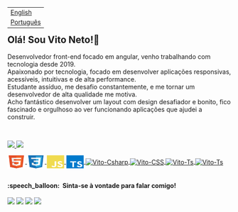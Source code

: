 
<div>
 <table align="right">
 <tr><td><a href="README_en.md">English</a></td></tr>
 <tr><td><a href="README.md">Português</a></td></tr>
</table>
<! –– <img align="left" alt="Brazil´s Flag" height="30" width="30" src="https://image.flaticon.com/icons/png/512/197/197386.png" /><h2>Olá! Sou Vito Neto!👋</h2>
<p>
 Desenvolvedor front-end focado em angular, venho trabalhando com tecnologia desde 2019.<br>
 Apaixonado por tecnologia, focado em desenvolver aplicações responsivas, acessíveis, intuitivas e de alta performance.<br>
 Estudante assíduo, me desafio constantemente, e me tornar um desenvolvedor de alta qualidade me motiva.<br>
 Acho fantástico desenvolver um layout com design desafiador e bonito, fico fascinado e orgulhoso ao ver funcionando aplicações que ajudei a construir.
</p>
</div>

  <br><div align="left">
    <a href="https://github.com/vitoneto">
    <img height="180em" src="https://github-readme-stats.vercel.app/api?username=vitoneto&show_icons=true&theme=react&include_all_commits=true&count_private=true"/>
    <img height="180em" src="https://github-readme-stats.vercel.app/api/top-langs/?username=vitoneto&layout=compact&langs_count=7&theme=react"/></a>
  </div>
<div style="display: inline_block">
 <a href="https://github.com/vitoneto">
 <img align="center" alt="Vito-HTML" height="30" width="40" src="https://raw.githubusercontent.com/devicons/devicon/master/icons/html5/html5-original.svg">
 <img align="center" alt="Vito-CSS" height="30" width="40" src="https://raw.githubusercontent.com/devicons/devicon/master/icons/css3/css3-original.svg">
 <img align="center" alt="Vito-Js" height="30" width="40" src="https://raw.githubusercontent.com/devicons/devicon/master/icons/javascript/javascript-plain.svg">
 <img align="center" alt="Vito-Ts" height="30" width="40" src="https://raw.githubusercontent.com/devicons/devicon/master/icons/typescript/typescript-plain.svg">
 <img align="center" alt="Vito-Csharp" height="30" width="40" src="https://cdn.jsdelivr.net/gh/devicons/devicon/icons/angularjs/angularjs-original.svg" />
 <img align="center" alt="Vito-CSS" height="30" width="40" src="https://cdn.jsdelivr.net/gh/devicons/devicon/icons/bitbucket/bitbucket-original-wordmark.svg"/>
 <img align="center" alt="Vito-Ts" height="30" width="40" src="https://cdn.jsdelivr.net/gh/devicons/devicon/icons/git/git-plain.svg">
 <img align="center" alt="Vito-Ts" height="30" width="40" src="https://cdn.jsdelivr.net/gh/devicons/devicon/icons/trello/trello-plain.svg">
  </a>
</div>

##
<h4>:speech_balloon:&nbsp; Sinta-se à vontade para falar comigo! </h4>
<a href="https://twitter.com/VITOMANOELNETO1" target="_blank"><img src="https://img.shields.io/badge/Twitter-1DA1F2?style=for-the-badge&logo=twitter&logoColor=white"/></a>
<a href="https://www.instagram.com/vitomanoelneto/" target="_blank"><img src="https://img.shields.io/badge/-Instagram-%23E4405F?style=for-the-badge&logo=instagram&logoColor=white" target="_blank"/></a>
<a href="mailto:vitomanoelneto1997@gmail.com" target="_blank"><img src="https://img.shields.io/badge/Gmail-D14836?style=for-the-badge&logo=gmail&logoColor=white"/></a>
<a href="https://wa.me/+5511944896261" target="_blank"><img src="https://img.shields.io/badge/WhatsApp-25D366?style=for-the-badge&logo=whatsapp&logoColor=white"/></a>
